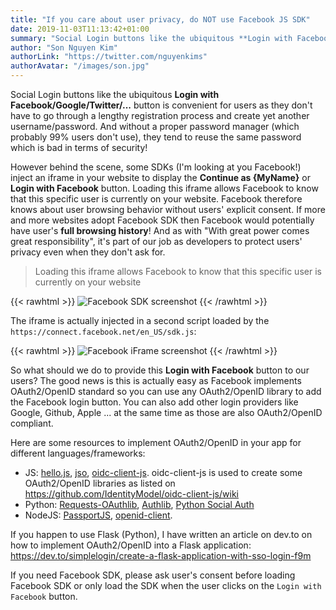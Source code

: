 ```yaml
---
title: "If you care about user privacy, do NOT use Facebook JS SDK"
date: 2019-11-03T11:13:42+01:00
summary: "Social Login buttons like the ubiquitous **Login with Facebook/Google/Twitter/...** button is convenient for users. However some providers like Facebook inject an *iframe* behind the scene that can track user behavior on the website. "
author: "Son Nguyen Kim"
authorLink: "https://twitter.com/nguyenkims"
authorAvatar: "/images/son.jpg"
---
```


Social Login buttons like the ubiquitous **Login with Facebook/Google/Twitter/...** button is convenient for users as they don't have to go through a lengthy registration process and create yet another username/password. And without a proper password manager (which probably 99% users don't use), they tend to reuse the same password which is bad in terms of security!

However behind the scene, some SDKs (I'm looking at you Facebook!) inject an iframe in your website to display the **Continue as {MyName}** or **Login with Facebook** button. Loading this iframe allows Facebook to know that this specific user is currently on your website. Facebook therefore knows about user browsing behavior without users' explicit consent. If more and more websites adopt Facebook SDK then Facebook would potentially have user's **full browsing history**! And as with "With great power comes great responsibility", it's part of our job as developers to protect users' privacy even when they don't ask for.

> Loading this iframe allows Facebook to know that this specific user is currently on your website

{{< rawhtml >}}
<img src="/blog/facebook-js-sdk/facebook-sdk.png" class="w-75" alt="Facebook SDK screenshot">
{{< /rawhtml >}}

The iframe is actually injected in a second script loaded by the `https://connect.facebook.net/en_US/sdk.js`:

{{< rawhtml >}}
<img src="/blog/facebook-js-sdk/facebook-iframe.png" class="w-50" alt="Facebook iFrame screenshot">
{{< /rawhtml >}}

So what should we do to provide this **Login with Facebook** button to our users? The good news is this is actually easy as Facebook implements OAuth2/OpenID standard so you can use any OAuth2/OpenID library to add the Facebook login button. You can also add other login providers like Google, Github, Apple ... at the same time as those are also OAuth2/OpenID compliant.

Here are some resources to implement OAuth2/OpenID in your app for different languages/frameworks:

- JS: [hello.js](https://adodson.com/hello.js/), [jso](https://github.com/andreassolberg/jso), [oidc-client-js](https://github.com/IdentityModel/oidc-client-js). oidc-client-js is used to create some OAuth2/OpenID libraries as listed on https://github.com/IdentityModel/oidc-client-js/wiki
- Python: [Requests-OAuthlib](https://github.com/requests/requests-oauthlib), [Authlib](https://github.com/lepture/authlib), [Python Social Auth](https://python-social-auth-docs.readthedocs.io/en/latest/)
- NodeJS: [PassportJS](http://passportjs.org/), [openid-client](https://github.com/panva/node-openid-client).

If you happen to use Flask (Python), I have written an article on dev.to on how to implement OAuth2/OpenID into a Flask application: https://dev.to/simplelogin/create-a-flask-application-with-sso-login-f9m

If you need Facebook SDK, please ask user's consent before loading Facebook SDK or only load the SDK when the user clicks on the `Login with Facebook` button.
